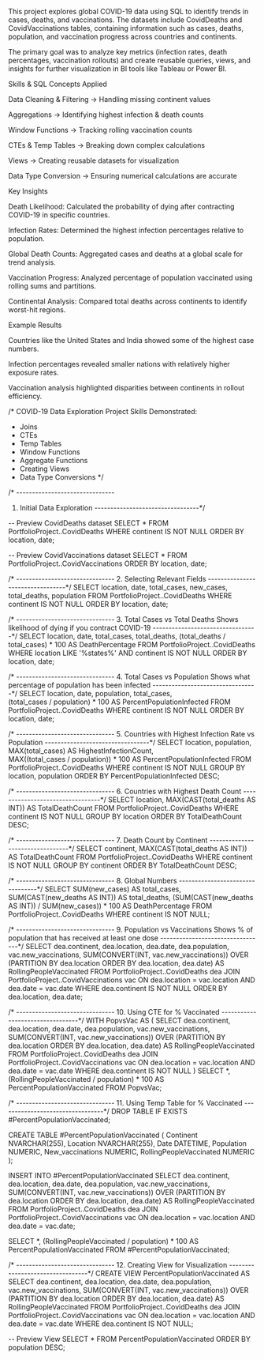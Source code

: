 This project explores global COVID-19 data using SQL to identify trends in cases, deaths, and vaccinations. The datasets include CovidDeaths and CovidVaccinations tables, containing information such as cases, deaths, population, and vaccination progress across countries and continents.

The primary goal was to analyze key metrics (infection rates, death percentages, vaccination rollouts) and create reusable queries, views, and insights for further visualization in BI tools like Tableau or Power BI.

Skills & SQL Concepts Applied

Data Cleaning & Filtering → Handling missing continent values

Aggregations → Identifying highest infection & death counts

Window Functions → Tracking rolling vaccination counts

CTEs & Temp Tables → Breaking down complex calculations

Views → Creating reusable datasets for visualization

Data Type Conversion → Ensuring numerical calculations are accurate

Key Insights

Death Likelihood: Calculated the probability of dying after contracting COVID-19 in specific countries.

Infection Rates: Determined the highest infection percentages relative to population.

Global Death Counts: Aggregated cases and deaths at a global scale for trend analysis.

Vaccination Progress: Analyzed percentage of population vaccinated using rolling sums and partitions.

Continental Analysis: Compared total deaths across continents to identify worst-hit regions.

Example Results

Countries like the United States and India showed some of the highest case numbers.

Infection percentages revealed smaller nations with relatively higher exposure rates.

Vaccination analysis highlighted disparities between continents in rollout efficiency.

/* 
COVID-19 Data Exploration Project
Skills Demonstrated:
- Joins
- CTEs
- Temp Tables
- Window Functions
- Aggregate Functions
- Creating Views
- Data Type Conversions
*/

/* -------------------------------
   1. Initial Data Exploration
---------------------------------*/

-- Preview CovidDeaths dataset
SELECT *
FROM PortfolioProject..CovidDeaths
WHERE continent IS NOT NULL
ORDER BY location, date;

-- Preview CovidVaccinations dataset
SELECT *
FROM PortfolioProject..CovidVaccinations
ORDER BY location, date;


/* -------------------------------
   2. Selecting Relevant Fields
---------------------------------*/
SELECT 
    location, 
    date, 
    total_cases, 
    new_cases, 
    total_deaths, 
    population
FROM PortfolioProject..CovidDeaths
WHERE continent IS NOT NULL
ORDER BY location, date;


/* -------------------------------
   3. Total Cases vs Total Deaths
   Shows likelihood of dying if you contract COVID-19
---------------------------------*/
SELECT 
    location, 
    date, 
    total_cases, 
    total_deaths, 
    (total_deaths / total_cases) * 100 AS DeathPercentage
FROM PortfolioProject..CovidDeaths
WHERE location LIKE '%states%'
  AND continent IS NOT NULL
ORDER BY location, date;


/* -------------------------------
   4. Total Cases vs Population
   Shows what percentage of population has been infected
---------------------------------*/
SELECT 
    location, 
    date, 
    population, 
    total_cases,  
    (total_cases / population) * 100 AS PercentPopulationInfected
FROM PortfolioProject..CovidDeaths
WHERE continent IS NOT NULL
ORDER BY location, date;


/* -------------------------------
   5. Countries with Highest Infection Rate vs Population
---------------------------------*/
SELECT 
    location, 
    population, 
    MAX(total_cases) AS HighestInfectionCount,  
    MAX((total_cases / population)) * 100 AS PercentPopulationInfected
FROM PortfolioProject..CovidDeaths
WHERE continent IS NOT NULL
GROUP BY location, population
ORDER BY PercentPopulationInfected DESC;


/* -------------------------------
   6. Countries with Highest Death Count
---------------------------------*/
SELECT 
    location, 
    MAX(CAST(total_deaths AS INT)) AS TotalDeathCount
FROM PortfolioProject..CovidDeaths
WHERE continent IS NOT NULL
GROUP BY location
ORDER BY TotalDeathCount DESC;


/* -------------------------------
   7. Death Count by Continent
---------------------------------*/
SELECT 
    continent, 
    MAX(CAST(total_deaths AS INT)) AS TotalDeathCount
FROM PortfolioProject..CovidDeaths
WHERE continent IS NOT NULL
GROUP BY continent
ORDER BY TotalDeathCount DESC;


/* -------------------------------
   8. Global Numbers
---------------------------------*/
SELECT 
    SUM(new_cases) AS total_cases, 
    SUM(CAST(new_deaths AS INT)) AS total_deaths, 
    (SUM(CAST(new_deaths AS INT)) / SUM(new_cases)) * 100 AS DeathPercentage
FROM PortfolioProject..CovidDeaths
WHERE continent IS NOT NULL;


/* -------------------------------
   9. Population vs Vaccinations
   Shows % of population that has received at least one dose
---------------------------------*/
SELECT 
    dea.continent, 
    dea.location, 
    dea.date, 
    dea.population, 
    vac.new_vaccinations,
    SUM(CONVERT(INT, vac.new_vaccinations)) 
        OVER (PARTITION BY dea.location ORDER BY dea.location, dea.date) AS RollingPeopleVaccinated
FROM PortfolioProject..CovidDeaths dea
JOIN PortfolioProject..CovidVaccinations vac
    ON dea.location = vac.location
   AND dea.date = vac.date
WHERE dea.continent IS NOT NULL
ORDER BY dea.location, dea.date;


/* -------------------------------
   10. Using CTE for % Vaccinated
---------------------------------*/
WITH PopvsVac AS (
    SELECT 
        dea.continent, 
        dea.location, 
        dea.date, 
        dea.population, 
        vac.new_vaccinations,
        SUM(CONVERT(INT, vac.new_vaccinations)) 
            OVER (PARTITION BY dea.location ORDER BY dea.location, dea.date) AS RollingPeopleVaccinated
    FROM PortfolioProject..CovidDeaths dea
    JOIN PortfolioProject..CovidVaccinations vac
        ON dea.location = vac.location
       AND dea.date = vac.date
    WHERE dea.continent IS NOT NULL
)
SELECT *, (RollingPeopleVaccinated / population) * 100 AS PercentPopulationVaccinated
FROM PopvsVac;


/* -------------------------------
   11. Using Temp Table for % Vaccinated
---------------------------------*/
DROP TABLE IF EXISTS #PercentPopulationVaccinated;

CREATE TABLE #PercentPopulationVaccinated (
    Continent NVARCHAR(255),
    Location NVARCHAR(255),
    Date DATETIME,
    Population NUMERIC,
    New_vaccinations NUMERIC,
    RollingPeopleVaccinated NUMERIC
);

INSERT INTO #PercentPopulationVaccinated
SELECT 
    dea.continent, 
    dea.location, 
    dea.date, 
    dea.population, 
    vac.new_vaccinations,
    SUM(CONVERT(INT, vac.new_vaccinations)) 
        OVER (PARTITION BY dea.location ORDER BY dea.location, dea.date) AS RollingPeopleVaccinated
FROM PortfolioProject..CovidDeaths dea
JOIN PortfolioProject..CovidVaccinations vac
    ON dea.location = vac.location
   AND dea.date = vac.date;

SELECT *, (RollingPeopleVaccinated / population) * 100 AS PercentPopulationVaccinated
FROM #PercentPopulationVaccinated;


/* -------------------------------
   12. Creating View for Visualization
---------------------------------*/
CREATE VIEW PercentPopulationVaccinated AS
SELECT 
    dea.continent, 
    dea.location, 
    dea.date, 
    dea.population, 
    vac.new_vaccinations,
    SUM(CONVERT(INT, vac.new_vaccinations)) 
        OVER (PARTITION BY dea.location ORDER BY dea.location, dea.date) AS RollingPeopleVaccinated
FROM PortfolioProject..CovidDeaths dea
JOIN PortfolioProject..CovidVaccinations vac
    ON dea.location = vac.location
   AND dea.date = vac.date
WHERE dea.continent IS NOT NULL;

-- Preview View
SELECT *
FROM PercentPopulationVaccinated
ORDER BY population DESC;
